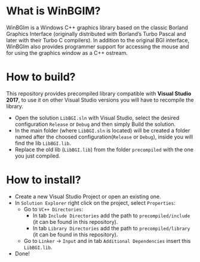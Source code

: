 # What is WinBGIM?
WinBGIm is a Windows C++ graphics library based on the classic Borland Graphics Interface (originally distributed with Borland’s Turbo Pascal and later with their Turbo C compilers). In addition to the original BGI interface, WinBGIm also provides programmer support for accessing the mouse and for using the graphics window as a C++ ostream.

# How to build?
This repository provides precompiled library compatible with **Visual Studio 2017**, to use it on other Visual Studio versions you will have to recompile the library.
* Open the solution `LibBGI.sln` with Visual Studio, select the desired configuration `Release` or `Debug` and then simply Build the solution.
* In the main folder (where `LibBGI.sln` is located) will be created a folder named after the choosed configuration(`Release` or `Debug`), inside you will find the lib `LibBGI.lib`.
* Replace the old lib (`LibBGI.lib`) from the folder `precompiled` with the one you just compiled.
  
  
# How to install?
* Create a new Visual Studio Project or open an existing one.
* In `Solution Explorer` right click on the project, select `Properties`:
  * Go to `VC++ Directories`:
    * In tab `Include Directories` add the path to `precompiled/include` (it can be found in this repository).
    * In tab `Library Directories` add the path to `precompiled/library` (it can be found in this repository).
  * Go to `Linker` -> `Input` and in tab `Additional Dependencies` insert this `LibBGI.lib`.
* Done!
